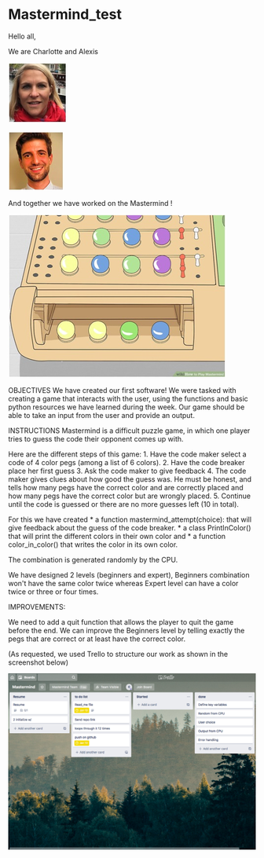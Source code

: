 # Mastermind_test

Hello all, 

We are Charlotte and Alexis

![GitHub Logo](/Images/CA.jpg)

![GitHub Logo](/Images/AL.jpg)


And together we have worked on the Mastermind !

![GitHub Logo](/Images/game.jpg)

OBJECTIVES
We have created our first software! We were tasked with creating a game that interacts with the user, using the functions and basic python resources we have learned during the week. Our game should be able to take an input from the user and provide an output.

INSTRUCTIONS
Mastermind is a difficult puzzle game, in which one player tries to guess the code their opponent comes up with. 


Here are the different steps of this game:
	1. 
Have the code maker select a code of 4 color pegs (among a list of 6 colors).
	2. 
Have the code breaker place her first guess
	3. 
Ask the code maker to give feedback
	4. 
The code maker gives clues about how good the guess was. He must be honest, and tells how many pegs have the correct color and are correctly placed and how many pegs have the correct color but are wrongly placed. 
	5. 
Continue until the code is guessed or there are no more guesses left (10 in total).




For this we have created
	* 
a function mastermind_attempt(choice): that will give feedback about the guess of the code breaker.
	* 
a class PrintInColor() that will print the different colors in their own color and
	* 
a function color_in_color() that writes the color in its own color.



The combination is generated randomly by the CPU. 

We have designed 2 levels (beginners and expert), Beginners combination won't have the same color twice whereas Expert level can have a color twice or three or four times. 

IMPROVEMENTS:

We need to add a quit function that allows the player to quit the game before the end.
We can improve the Beginners level by telling exactly the pegs that are correct or at least have the correct color.


(As requested, we used Trello to structure our work as shown in the screenshot below)

![GitHub Logo](/Images/Trello.jpg)
